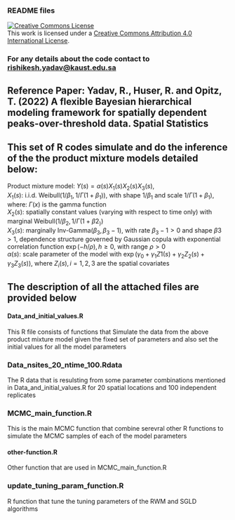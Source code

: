 ### README files

<a rel="license" href="http://creativecommons.org/licenses/by/4.0/"><img alt="Creative Commons License" style="border-width:0" src="https://i.creativecommons.org/l/by/4.0/88x31.png" /></a><br />This work is licensed under a <a rel="license" href="http://creativecommons.org/licenses/by/4.0/">Creative Commons Attribution 4.0 International License</a>.

### For any details about the code contact to rishikesh.yadav@kaust.edu.sa

## Reference Paper: Yadav, R., Huser, R. and Opitz, T. (2022) A flexible Bayesian hierarchical modeling framework for spatially dependent peaks-over-threshold data. Spatial Statistics 

## This set of R codes simulate and do the inference of the the product mixture models detailed below: 
Product mixture model: $Y(s)= \alpha(s) X_1(s) X_2(s) X_3(s)$,  
$X_1(s)$: i.i.d. Weibull$(1/\beta_1,1/\Gamma(1+\beta_1))$, with shape $1/\beta_1$ and scale $1/\Gamma(1+\beta_1)$, where: $\Gamma(x)$ is the gamma function  
$X_2(s)$: spatially constant values (varying with respect to time only) with marginal Weibull$(1/\beta_2,1/\Gamma(1+\beta2_))$  
$X_3(s):$ marginally Inv-Gamma$(\beta_3,\beta_3-1)$, with rate $\beta_3-1 >0$ and shape $\beta3 > 1$, dependence structure governed by Gaussian copula with exponential correlation function $\exp(-h/\rho), h\geq 0$, with range $\rho>0$  
$\alpha(s):$ scale parameter of the model with $\exp(\gamma_0 + \gamma_1 Z1(s) + \gamma_2 Z_2(s) + \gamma_3 Z_3(s))$, where $Z_i(s), i=1,2,3$ are the spatial covariates 

## The description of all the attached files are provided below
#### Data_and_initial_values.R
This R file consists of functions that Simulate the data from the above product mixture model given the fixed set of parameters and also set the initial values for all the model parameters
### Data_nsites_20_ntime_100.Rdata
The R data that is resulsting from some parameter combinations mentioned in Data_and_initial_values.R for 20 spatial locations and 100 independent replicates
### MCMC_main_function.R
This is the main MCMC function that combine serevral other R functions to simulate the MCMC samples of each of the model parameters
#### other-function.R
Other function that are used in MCMC_main_function.R
### update_tuning_param_function.R
R function that tune the tuning parameters of the RWM and SGLD algorithms 




